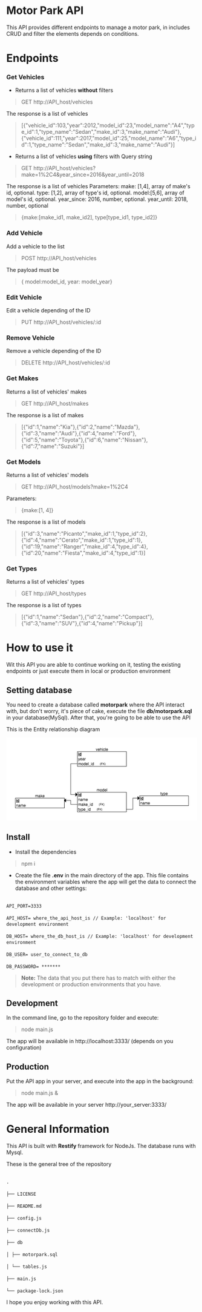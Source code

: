 
# Motor Park API

  

This API provides different endpoints to manage a motor park, in includes CRUD and filter the elements depends on conditions.

# Endpoints

### Get Vehicles
- Returns a list of vehicles **without** filters
> GET http://API_host/vehicles

The response is a list of vehicles
> [{"vehicle_id":103,"year":2012,"model_id":23,"model_name":"A4","type_id":1,"type_name":"Sedan","make_id":3,"make_name":"Audi"},
{"vehicle_id":111,"year":2017,"model_id":25,"model_name":"A6","type_id":1,"type_name":"Sedan","make_id":3,"make_name":"Audi"}]

- Returns a list of vehicles **using** filters with Query string
> GET http://API_host/vehicles?make=1%2C4&year_since=2016&year_until=2018

The response is a list of vehicles
Parameters:
 make: [1,4], array of make's id, optional.
 type: [1,2], array of type's id, optional.
 model:[5,6], array of model's id, optional.
 year_since: 2016, number, optional.
 year_until: 2018, number, optional

> {make:[make_id1, make_id2], type[type_id1, type_id2]}

### Add Vehicle
Add a vehicle to the list
> POST http://API_host/vehicles

The payload must be
> { model:model_id, year: model_year}

### Edit Vehicle
Edit a vehicle depending of the ID
> PUT http://API_host/vehicles/:id

### Remove Vehicle
Remove a vehicle depending of the ID
> DELETE http://API_host/vehicles/:id

### Get Makes
Returns a list of vehicles' makes
> GET http://API_host/makes

The response is a list of makes
> [{"id":1,"name":"Kia"},{"id":2,"name":"Mazda"},{"id":3,"name":"Audi"},{"id":4,"name":"Ford"},{"id":5,"name":"Toyota"},{"id":6,"name":"Nissan"},{"id":7,"name":"Suzuki"}]

### Get Models
Returns a list of vehicles'  models
> GET http://API_host/models?make=1%2C4

Parameters:
> {make:[1, 4]}

The response is a list of models
> [{"id":3,"name":"Picanto","make_id":1,"type_id":2},{"id":4,"name":"Cerato","make_id":1,"type_id":1},{"id":19,"name":"Ranger","make_id":4,"type_id":4},{"id":20,"name":"Fiesta","make_id":4,"type_id":1}]

### Get Types
Returns a list of vehicles'  types
> GET http://API_host/types

The response is a list of types
> [{"id":1,"name":"Sedan"},{"id":2,"name":"Compact"},{"id":3,"name":"SUV"},{"id":4,"name":"Pickup"}]

# How to use it

  

Wit this API you are able to continue working on it, testing the existing endpoints or just execute them in local or production environment

## Setting database

You need to create a database called **motorpark** where the API interact with, but don't worry, it's piece of cake, execute the file **db/motorpark.sql** in your database(MySql). After that, you're going to be able to use the API

This is the Entity relationship diagram

![Entity relationship diagram](https://raw.githubusercontent.com/juanma0012/motorpark-api/master/db/erd.png)
## Install

- Install the dependencies

> npm i

- Create the file **.env** in the main directory of the app. This file contains the environment variables where the app will get the data to connect the database and other settings:

```

API_PORT=3333

API_HOST= where_the_api_host_is // Example: 'localhost' for development environment

DB_HOST= where_the_db_host_is // Example: 'localhost' for development environment

DB_USER= user_to_connect_to_db

DB_PASSWORD= *******

```

>  **Note:** The data that you put there has to match with either the development or production environments that you have.

  

## Development

  

In the command line, go to the repository folder and execute:

> node main.js

  

The app will be available in http://localhost:3333/ (depends on you configuration)

## Production

  

Put the API app in your server, and execute into the app in the background:

> node main.js &

  

The app will be available in your server http://your_server:3333/

  

# General Information

  

This API is built with **Restify** framework for NodeJs. The database runs with Mysql.

These is the general tree of the repository

````

.

├── LICENSE

├── README.md

├── config.js

├── connectDb.js

├── db

│ ├── motorpark.sql

│ └── tables.js

├── main.js

└── package-lock.json

````

I hope you enjoy working with this API.
